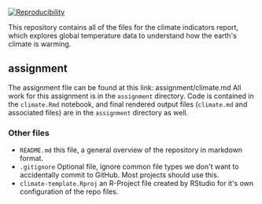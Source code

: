 [![Reproducibility](https://github.com/espm-157/climate-teams-russell-h-maeve-g/actions/workflows/main.yml/badge.svg)](https://github.com/espm-157/climate-teams-russell-h-maeve-g/actions/workflows/main.yml)

This repository contains all of the files for the climate indicators report, which explores global temperature data to understand how the earth's climate is warming. 

## assignment

The assignment file can be found at this link: assignment/climate.md
All work for this assignment is in the `assignment` directory.  Code is contained in the `climate.Rmd` notebook, and final rendered output files (`climate.md` and associated files) are in the `assignment` directory as well.  


### Other files

- `README.md` this file, a general overview of the repository in markdown format.  
- `.gitignore` Optional file, ignore common file types we don't want to accidentally commit to GitHub. Most projects should use this. 
- `climate-template.Rproj` an R-Project file created by RStudio for it's own configuration of the repo files.  


